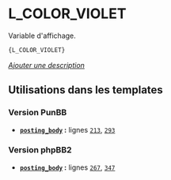 # L_COLOR_VIOLET


Variable d'affichage.

```html
{L_COLOR_VIOLET}
```

[*Ajouter une description*](https://fa-tvars.appspot.com/var/L_COLOR_VIOLET)

## Utilisations dans les templates

### Version PunBB
* __[`posting_body`](../tpl/var/punbb/posting_body.md#readme) :__ lignes [`213`](../tpl/src/punbb/posting_body.tpl#L213), [`293`](../tpl/src/punbb/posting_body.tpl#L293)

### Version phpBB2
* __[`posting_body`](../tpl/var/subsilver/posting_body.md#readme) :__ lignes [`267`](../tpl/src/subsilver/posting_body.tpl#L267), [`347`](../tpl/src/subsilver/posting_body.tpl#L347)